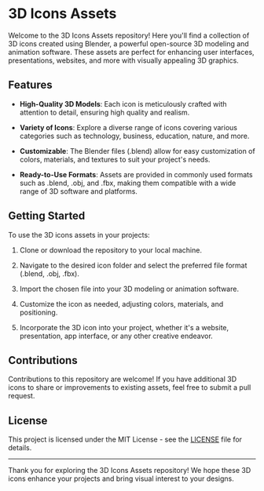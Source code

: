 # 3D Icons Assets

Welcome to the 3D Icons Assets repository! Here you'll find a collection of 3D icons created using Blender, a powerful open-source 3D modeling and animation software. These assets are perfect for enhancing user interfaces, presentations, websites, and more with visually appealing 3D graphics.

## Features

- **High-Quality 3D Models**: Each icon is meticulously crafted with attention to detail, ensuring high quality and realism.
  
- **Variety of Icons**: Explore a diverse range of icons covering various categories such as technology, business, education, nature, and more.
  
- **Customizable**: The Blender files (.blend) allow for easy customization of colors, materials, and textures to suit your project's needs.
  
- **Ready-to-Use Formats**: Assets are provided in commonly used formats such as .blend, .obj, and .fbx, making them compatible with a wide range of 3D software and platforms.

## Getting Started

To use the 3D icons assets in your projects:

1. Clone or download the repository to your local machine.

2. Navigate to the desired icon folder and select the preferred file format (.blend, .obj, .fbx).

3. Import the chosen file into your 3D modeling or animation software.

4. Customize the icon as needed, adjusting colors, materials, and positioning.

5. Incorporate the 3D icon into your project, whether it's a website, presentation, app interface, or any other creative endeavor.

## Contributions

Contributions to this repository are welcome! If you have additional 3D icons to share or improvements to existing assets, feel free to submit a pull request.

## License

This project is licensed under the MIT License - see the [LICENSE](LICENSE) file for details.

---

Thank you for exploring the 3D Icons Assets repository! We hope these 3D icons enhance your projects and bring visual interest to your designs.
